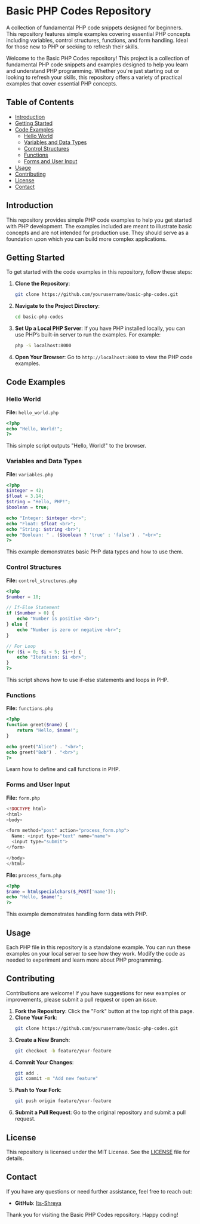 # Basic PHP Codes Repository

A collection of fundamental PHP code snippets designed for beginners. This repository features simple examples covering essential PHP concepts including variables, control structures, functions, and form handling. Ideal for those new to PHP or seeking to refresh their skills.

Welcome to the Basic PHP Codes repository! This project is a collection of fundamental PHP code snippets and examples designed to help you learn and understand PHP programming. Whether you're just starting out or looking to refresh your skills, this repository offers a variety of practical examples that cover essential PHP concepts.

## Table of Contents

- [Introduction](#introduction)
- [Getting Started](#getting-started)
- [Code Examples](#code-examples)
  - [Hello World](#hello-world)
  - [Variables and Data Types](#variables-and-data-types)
  - [Control Structures](#control-structures)
  - [Functions](#functions)
  - [Forms and User Input](#forms-and-user-input)
- [Usage](#usage)
- [Contributing](#contributing)
- [License](#license)
- [Contact](#contact)

## Introduction

This repository provides simple PHP code examples to help you get started with PHP development. The examples included are meant to illustrate basic concepts and are not intended for production use. They should serve as a foundation upon which you can build more complex applications.

## Getting Started

To get started with the code examples in this repository, follow these steps:

1. **Clone the Repository**: 
   ```bash
   git clone https://github.com/yourusername/basic-php-codes.git
   ```
   
2. **Navigate to the Project Directory**:
   ```bash
   cd basic-php-codes
   ```
   
3. **Set Up a Local PHP Server**:
   If you have PHP installed locally, you can use PHP’s built-in server to run the examples. For example:
   ```bash
   php -S localhost:8000
   ```

4. **Open Your Browser**:
   Go to `http://localhost:8000` to view the PHP code examples.

## Code Examples

### Hello World

**File:** `hello_world.php`

```php
<?php
echo "Hello, World!";
?>
```

This simple script outputs "Hello, World!" to the browser.

### Variables and Data Types

**File:** `variables.php`

```php
<?php
$integer = 42;
$float = 3.14;
$string = "Hello, PHP!";
$boolean = true;

echo "Integer: $integer <br>";
echo "Float: $float <br>";
echo "String: $string <br>";
echo "Boolean: " . ($boolean ? 'true' : 'false') . "<br>";
?>
```

This example demonstrates basic PHP data types and how to use them.

### Control Structures

**File:** `control_structures.php`

```php
<?php
$number = 10;

// If-Else Statement
if ($number > 0) {
    echo "Number is positive <br>";
} else {
    echo "Number is zero or negative <br>";
}

// For Loop
for ($i = 0; $i < 5; $i++) {
    echo "Iteration: $i <br>";
}
?>
```

This script shows how to use if-else statements and loops in PHP.

### Functions

**File:** `functions.php`

```php
<?php
function greet($name) {
    return "Hello, $name!";
}

echo greet("Alice") . "<br>";
echo greet("Bob") . "<br>";
?>
```

Learn how to define and call functions in PHP.

### Forms and User Input

**File:** `form.php`

```php
<!DOCTYPE html>
<html>
<body>

<form method="post" action="process_form.php">
  Name: <input type="text" name="name">
  <input type="submit">
</form>

</body>
</html>
```

**File:** `process_form.php`

```php
<?php
$name = htmlspecialchars($_POST['name']);
echo "Hello, $name!";
?>
```

This example demonstrates handling form data with PHP.

## Usage

Each PHP file in this repository is a standalone example. You can run these examples on your local server to see how they work. Modify the code as needed to experiment and learn more about PHP programming.

## Contributing

Contributions are welcome! If you have suggestions for new examples or improvements, please submit a pull request or open an issue.

1. **Fork the Repository**: Click the "Fork" button at the top right of this page.
2. **Clone Your Fork**: 
   ```bash
   git clone https://github.com/yourusername/basic-php-codes.git
   ```
3. **Create a New Branch**: 
   ```bash
   git checkout -b feature/your-feature
   ```
4. **Commit Your Changes**: 
   ```bash
   git add .
   git commit -m "Add new feature"
   ```
5. **Push to Your Fork**: 
   ```bash
   git push origin feature/your-feature
   ```
6. **Submit a Pull Request**: Go to the original repository and submit a pull request.

## License

This repository is licensed under the MIT License. See the [LICENSE](LICENSE) file for details.

## Contact

If you have any questions or need further assistance, feel free to reach out:

- **GitHub**: [Its-Shreya](https://github.com/yourusername)

Thank you for visiting the Basic PHP Codes repository. Happy coding!

